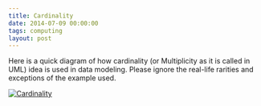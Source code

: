 ```yaml
---
title: Cardinality
date: 2014-07-09 00:00:00
tags: computing
layout: post
---
```


Here is a quick diagram of how cardinality (or Multiplicity as it is
called in UML) idea is used in data modeling. Please ignore the
real-life rarities and exceptions of the example used.

<!-- more -->

[![Cardinality](https://dl.dropboxusercontent.com/u/14420846/blog/posts/Multiplicity.png)](https://dl.dropboxusercontent.com/u/14420846/blog/posts/Multiplicity.pdf)